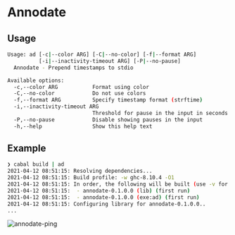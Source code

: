 # Annodate

## Usage

``` sh
Usage: ad [-c|--color ARG] [-C|--no-color] [-f|--format ARG]
          [-i|--inactivity-timeout ARG] [-P|--no-pause]
  Annodate - Prepend timestamps to stdio

Available options:
  -c,--color ARG           Format using color
  -C,--no-color            Do not use colors
  -f,--format ARG          Specify timestamp format (strftime)
  -i,--inactivity-timeout ARG
                           Threshold for pause in the input in seconds
  -P,--no-pause            Disable showing pauses in the input
  -h,--help                Show this help text
```

## Example

```sh
❯ cabal build | ad
2021-04-12 08:51:15: Resolving dependencies...
2021-04-12 08:51:15: Build profile: -w ghc-8.10.4 -O1
2021-04-12 08:51:15: In order, the following will be built (use -v for more details):
2021-04-12 08:51:15:  - annodate-0.1.0.0 (lib) (first run)
2021-04-12 08:51:15:  - annodate-0.1.0.0 (exe:ad) (first run)
2021-04-12 08:51:15: Configuring library for annodate-0.1.0.0..
...
```

![annodate-ping](https://user-images.githubusercontent.com/148158/114354132-1c64ad80-9b6e-11eb-8e31-413b09e402d0.gif)
